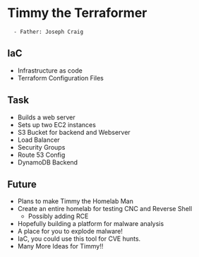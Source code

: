 # Timmy the Terraformer
      - Father: Joseph Craig

## IaC
  - Infrastructure as code
  - Terraform Configuration Files

## Task
  - Builds a web server
  - Sets up two EC2 instances
  - S3 Bucket for backend and Webserver
  - Load Balancer
  - Security Groups
  - Route 53 Config
  - DynamoDB Backend

## Future
  - Plans to make Timmy the Homelab Man
  - Create an entire homelab for testing CNC and Reverse Shell
      - Possibly adding RCE
  - Hopefully building a platform for malware analysis
  - A place for you to explode malware!
  - IaC, you could use this tool for CVE hunts.
  - Many More Ideas for Timmy!!
